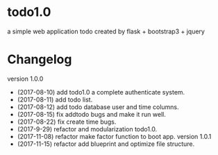 # todo1.0
a simple web application todo created by flask + bootstrap3 + jquery
# Changelog
version 1.0.0
- (2017-08-10) add todo1.0 a complete authenticate system.
- (2017-08-11) add todo list.
- (2017-08-12) add todo database user and time columns.
- (2017-08-15) fix addtodo bugs and make it run well.
- (2017-08-22) fix create time bugs.
- (2017-9-29) refactor and modularization todo1.0.
- (2017-11-08) refactor make factor function to boot app.
version 1.0.1
- (2017-11-15) refactor add blueprint and optimize file structure.


